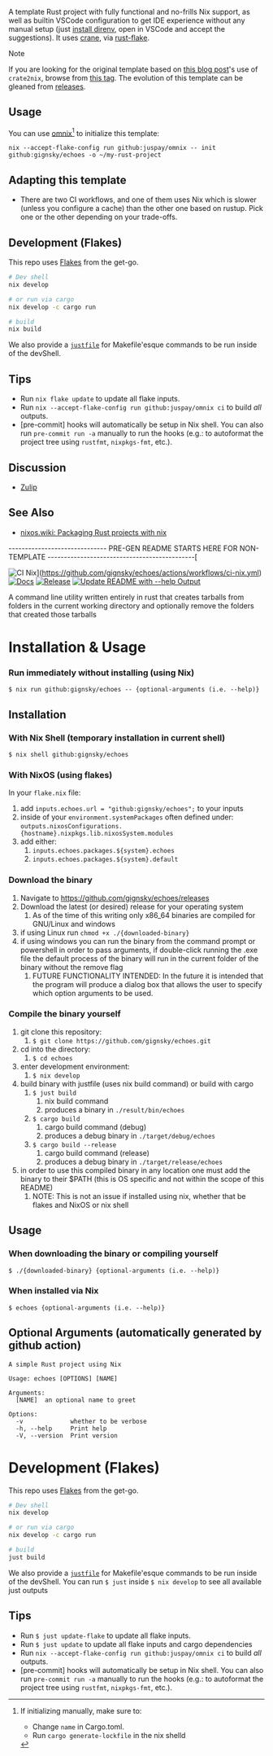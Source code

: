 A template Rust project with fully functional and no-frills Nix support, as well as builtin VSCode configuration to get IDE experience without any manual setup (just [install direnv](https://nixos.asia/en/direnv), open in VSCode and accept the suggestions). It uses [crane](https://crane.dev/), via [rust-flake](https://github.com/juspay/rust-flake).

> [!NOTE]
> If you are looking for the original template based on [this blog post](https://srid.ca/rust-nix)'s use of `crate2nix`, browse from [this tag](https://github.com/srid/echoes/tree/crate2nix). The evolution of this template can be gleaned from [releases](https://github.com/srid/echoes/releases).

## Usage

You can use [omnix](https://omnix.page/om/init.html)[^omnix] to initialize this template:
```
nix --accept-flake-config run github:juspay/omnix -- init github:gignsky/echoes -o ~/my-rust-project
```

[^omnix]: If initializing manually, make sure to:
    - Change `name` in Cargo.toml.
    - Run `cargo generate-lockfile` in the nix shelld

## Adapting this template

- There are two CI workflows, and one of them uses Nix which is slower (unless you configure a cache) than the other one based on rustup. Pick one or the other depending on your trade-offs.

## Development (Flakes)

This repo uses [Flakes](https://nixos.asia/en/flakes) from the get-go.

```bash
# Dev shell
nix develop

# or run via cargo
nix develop -c cargo run

# build
nix build
```

We also provide a [`justfile`](https://just.systems/) for Makefile'esque commands to be run inside of the devShell.

## Tips

- Run `nix flake update` to update all flake inputs.
- Run `nix --accept-flake-config run github:juspay/omnix ci` to build _all_ outputs.
- [pre-commit] hooks will automatically be setup in Nix shell. You can also run `pre-commit run -a` manually to run the hooks (e.g.: to autoformat the project tree using `rustfmt`, `nixpkgs-fmt`, etc.).

## Discussion

- [Zulip](https://nixos.zulipchat.com/#narrow/stream/413950-nix)

## See Also

- [nixos.wiki: Packaging Rust projects with nix](https://nixos.wiki/wiki/Rust#Packaging_Rust_projects_with_nix)


------------------------------ PRE-GEN README STARTS HERE FOR NON-TEMPLATE ---------------------------------------------[
   
![CI Nix](https://github.com/gignsky/echoes/actions/workflows/ci-nix.yml/badge.svg)](https://github.com/gignsky/echoes/actions/workflows/ci-nix.yml)
[![Docs](https://github.com/gignsky/echoes/actions/workflows/docs.yml/badge.svg)](https://github.com/gignsky/echoes/actions/workflows/docs.yml)
[![Release](https://github.com/gignsky/echoes/actions/workflows/release.yml/badge.svg)](https://github.com/gignsky/echoes/actions/workflows/release.yml)
[![Update README with --help Output](https://github.com/gignsky/echoes/actions/workflows/help-to-readme.yml/badge.svg)](https://github.com/gignsky/echoes/actions/workflows/help-to-readme.yml)

A command line utility written entirely in rust that creates tarballs from folders in the current working directory and optionally remove the folders that created those tarballs

# Installation & Usage
### Run immediately without installing (using Nix)
`$ nix run github:gignsky/echoes -- {optional-arguments (i.e. --help)}`

## Installation
### With Nix Shell (temporary installation in current shell)
`$ nix shell github:gignsky/echoes`

### With NixOS (using flakes)
In your `flake.nix` file: 
1. add `inputs.echoes.url = "github:gignsky/echoes";` to your inputs
2. inside of your `environment.systemPackages` often defined under: `outputs.nixosConfigurations.{hostname}.nixpkgs.lib.nixosSystem.modules`
3. add either:
   1. `inputs.echoes.packages.${system}.echoes`
   2. `inputs.echoes.packages.${system}.default`

### Download the binary
1. Navigate to https://github.com/gignsky/echoes/releases
2. Download the latest (or desired) release for your operating system
   1. As of the time of this writing only x86_64 binaries are compiled for GNU/Linux and windows
3. if using Linux run `chmod +x ./{downloaded-binary}`
4. if using windows you can run the binary from the command prompt or powershell in order to pass arguments, if double-click running the .exe file the default process of the binary will run in the current folder of the binary without the remove flag
   1. FUTURE FUNCTIONALITY INTENDED: In the future it is intended that the program will produce a dialog box that allows the user to specify which option arguments to be used. 

### Compile the binary yourself
1. git clone this repository:
   1. `$ git clone https://github.com/gignsky/echoes.git`
2. cd into the directory:
   1. `$ cd echoes`
3. enter development environment:
   1. `$ nix develop`
4. build binary with justfile (uses nix build command) or build with cargo
   1. `$ just build`
      1. nix build command
      2. produces a binary in `./result/bin/echoes`
   2. `$ cargo build`
      1. cargo build command (debug)
      2. produces a debug binary in `./target/debug/echoes`
   3. `$ cargo build --release`
      1. cargo build command (release)
      2. produces a debug binary in `./target/release/echoes`
5. in order to use this compiled binary in any location one must add the binary to their $PATH (this is OS specific and not within the scope of this README)
   1. NOTE: This is not an issue if installed using nix, whether that be flakes and NixOS or nix shell

## Usage

### When downloading the binary or compiling yourself   
`$ ./{downloaded-binary} {optional-arguments (i.e. --help)}`

### When installed via Nix
`$ echoes {optional-arguments (i.e. --help)}`

## Optional Arguments (automatically generated by github action)
```
A simple Rust project using Nix

Usage: echoes [OPTIONS] [NAME]

Arguments:
  [NAME]  an optional name to greet

Options:
  -v             whether to be verbose
  -h, --help     Print help
  -V, --version  Print version
```

# Development (Flakes)

This repo uses [Flakes](https://nixos.asia/en/flakes) from the get-go.

```bash
# Dev shell
nix develop

# or run via cargo
nix develop -c cargo run

# build
just build
```

We also provide a [`justfile`](https://just.systems/) for Makefile'esque commands to be run inside of the devShell.
You can run `$ just` inside `$ nix develop` to see all available just outputs

## Tips

- Run `$ just update-flake` to update all flake inputs.
- Run `$ just update` to update all flake inputs and cargo dependencies
- Run `nix --accept-flake-config run github:juspay/omnix ci` to build _all_ outputs.
- [pre-commit] hooks will automatically be setup in Nix shell. You can also run `pre-commit run -a` manually to run the hooks (e.g.: to autoformat the project tree using `rustfmt`, `nixpkgs-fmt`, etc.).
